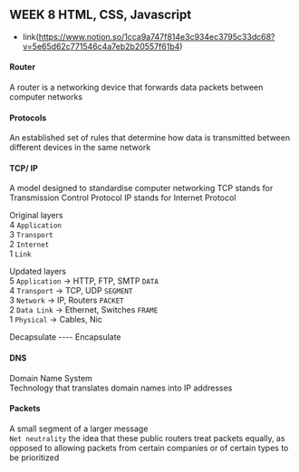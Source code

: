 ## WEEK 8 HTML, CSS, Javascript

- link(https://www.notion.so/1cca9a747f814e3c934ec3795c33dc68?v=5e65d62c771546c4a7eb2b20557f61b4)


#### Router 
A router is a networking device that forwards data packets between computer networks

#### Protocols
An established set of rules that determine how data is transmitted between different devices in the same network

#### TCP/ IP
A model designed to standardise computer networking
TCP stands for Transmission Control Protocol
IP stands for Internet Protocol

Original layers <br>
4 `Application` <br>
3 `Transport` <br>
2 `Internet` <br>
1 `Link` <br>

Updated layers <br>
5 `Application` -> HTTP, FTP, SMTP `DATA` <br>
4 `Transport` -> TCP, UDP `SEGMENT` <br>
3 `Network` -> IP, Routers `PACKET` <br>
2 `Data Link` -> Ethernet, Switches  `FRAME` <br>
1 `Physical` -> Cables, Nic  <br>

Decapsulate ---- Encapsulate 

#### DNS
Domain Name System <br>
Technology that translates domain names into IP addresses

#### Packets
A small segment of a larger message <br>
`Net neutrality` the idea that these public routers treat packets equally, as opposed to allowing packets from certain companies or of certain types to be prioritized <br>



